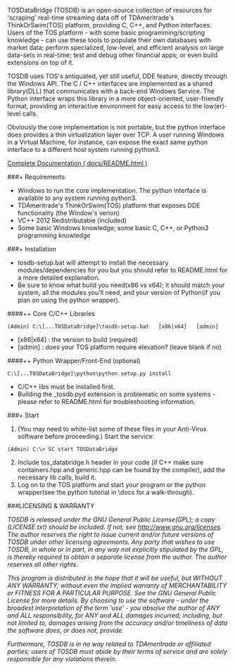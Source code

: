 TOSDataBridge (TOSDB) is an open-source collection of resources for 'scraping' real-time streaming data off of TDAmeritrade's ThinkOrSwim(TOS) platform, providing C, C++, and Python interfaces. Users of the TOS platform - with some basic programming/scripting knowledge - can use these tools to populate their own databases with market data; perform specialized, low-level, and efficient analysis on large data-sets in real-time; test and debug other financial apps; or even build extensions on top of it.

TOSDB uses TOS's antiquated, yet still useful, DDE feature, directly through the Windows API. The C / C++ interfaces are implemented as a shared library(DLL) that communicates with a back-end Windows Service. The Python interface wraps this library in a more object-oriented, user-friendly format, providing an interactive environment for easy access to the low(er)-level calls.

Obviously the core implementation is not portable, but the python interface does provides a thin virtualization layer over TCP. A user running Windows in a Virtual Machine, for instance, can expose the exact same python interface to a different host system running python3. 

[Complete Documentation ( docs/README.html ) ](https://raw.githubusercontent.com/jeog/TOSDataBridge/master/docs/README.html)

###+ Requirements
- Windows to run the core implementation. The python interface
is available to any system running python3. 
- TDAmeritrade's ThinkOrSwim(TOS) platform that exposes DDE functionality (the Window's verion)
- VC++ 2012 Redistributable (included)
- Some basic Windows knowledge; some basic C, C++, or Python3 programming knowledge
  
###+ Installation
- tosdb-setup.bat will attempt to install the necessary modules/dependencies for you but you should refer to README.html for a more detailed explanation.
- Be sure to know what build you need(x86 vs x64); it should match your system, all the modules you'll need, and your version of Python(if you plan on using the python wrapper).

 ####++ Core C/C++ Libraries
 ```
(Admin) C:\[...TOSDataBridge]\tosdb-setup.bat   [x86|x64]   [admin]
```
 - [x86|x64] : the version to build (required)
 - [admin] : does your TOS platform require elevation? (leave blank if no)

 ####++ Python Wrapper/Front-End (optional)
 ```
C:\[...TOSDataBridge]\python\python setup.py install
```
 - C/C++ libs must be installed first.
 - Building the _tosdb.pyd extension is problematic on some systems - please refer to README.html for troubleshooting information.


###+ Start
1. (You may need to white-list some of these files in your Anti-Virus software before proceeding.) Start the service:  
```
(Admin) C:\> SC start TOSDataBridge
```
2. Include tos_databridge.h header in your code (if C++ make sure containers.hpp and generic.hpp can be found by the compiler), add the necessary lib calls, build it.
3. Log on to the TOS platform and start your program or the python wrapper(see the python tutorial in \docs for a walk-through).


###LICENSING & WARRANTY

*TOSDB is released under the GNU General Public License(GPL); a copy (LICENSE.txt) should be included. If not, see http://www.gnu.org/licenses. The author reserves the right to issue current and/or future versions of TOSDB under other licensing agreements. Any party that wishes to use TOSDB, in whole or in part, in any way not explicitly stipulated by the GPL, is thereby required to obtain a separate license from the author. The author reserves all other rights.*

*This program is distributed in the hope that it will be useful, but WITHOUT ANY WARRANTY; without even the implied warranty of MERCHANTABILITY or FITNESS FOR A PARTICULAR PURPOSE. See the GNU General Public License for more details. By choosing to use the software - under the broadest interpretation of the term 'use' - you absolve the author of ANY and ALL responsibility, for ANY and ALL damages incurred; including, but not limited to, damages arising from the accuracy and/or timeliness of data the software does, or does not, provide.*     

*Furthermore, TOSDB is in no way related to TDAmeritrade or affiliated parties; users of TOSDB must abide by their terms of service and are solely responsible for any violations therein.*
